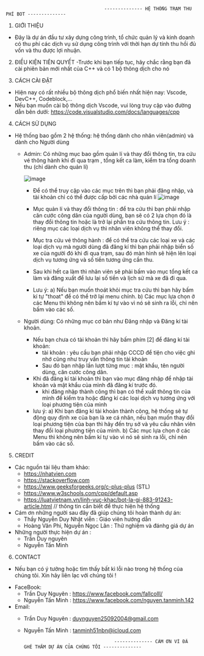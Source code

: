                                         -------------- HỆ THỐNG TRẠM THU PHÍ BOT --------------

1. GIỚI THIỆU
- Đây là dự án đầu tư xây dựng công trình, tổ chức quản lý và kinh doanh có thu phí các dịch vụ sử dụng công trình với thời hạn dự tính thu hồi đủ vốn và thu được lợi nhuận.

2. ĐIỀU KIỆN TIÊN QUYẾT
-Trước khi bạn tiếp tục, hãy chắc rằng bạn đã cài phiên bản mới nhất của C++ và có 1 bộ thông dịch cho nó

3. CÁCH CÀI ĐẶT
- Hiện nay có rất nhiều bộ thông dịch phổ biến nhất hiện nay: Vscode, DevC++, Codeblock,...
- Nếu bạn muốn cài bộ thông dịch Vscode, vui lòng truy cập vào đường dẫn bên dưới:
        https://code.visualstudio.com/docs/languages/cpp

4. CÁCH SỬ DỤNG
- Hệ thống bao gồm 2 hệ thống: hệ thống dành cho nhân viên(admin) và dành cho Người dùng
    * Admin: Có những mục bao gồm quản lí và thay đổi thông tin, tra cứu vé thông hành khi đi qua trạm , tổng kết ca làm, kiểm tra tổng doanh thu (chỉ dành cho quản lí)
    
        ![image](https://github.com/DuyNguyen25092004/PBL_He_Thong_BOT_BKDN-22KTMT2/assets/121710594/1c589504-aec8-4a4e-87b1-c612eb172a96)

        - Để có thể truy cập vào các mục trên thì bạn phải đăng nhập, và tài khoản chỉ có thể được cấp bởi các nhà quản lí
        ![image](https://github.com/DuyNguyen25092004/PBL_He_Thong_BOT_BKDN-22KTMT2/assets/121710594/d2c34697-740f-43cc-a3ab-ea25083be7c4)

        - Mục quản lí và thay đổi thông tin : để tra cứu thì bạn phải nhập căn cước công dân của người dùng, bạn sẽ có 2 lựa chọn đó là thay đổi thông tin hoặc là trở lại phần tra cứu thông tin. 
                 Lưu ý : riêng mục các loại dịch vụ thì nhân viên không thể thay đổi.
        - Mục tra cứu vé thông hành : để có thể tra cứu các loại xe và các loại dịch vụ mà người dùng đã đăng kí thì bạn phải nhập biển số xe của người đó khi đi qua trạm, sau đó màn hình sẽ hiện lên loại dịch vụ tương ứng và số tiền tương ứng cần thu.
        - Sau khi hết ca làm thì nhân viên sẽ phải bấm vào mục tổng kết ca làm và đăng xuất để lưu lại số tiền và lịch sử mà xe đã đi qua.
        * Lưu ý: 
            a) Nếu bạn muốn thoát khỏi mục tra cứu thì bạn hãy bấm kí tự "thoat" để có thể trở lại menu chính.
            b) Các mục lựa chọn ở các Menu thì không nên bấm kí tự vào vì nó sẽ sinh ra lỗi, chỉ nên bấm vào các số.
        
    * Người dùng: Có những mục cơ bản như Đăng nhập và Đăng kí tài khoản.
        - Nếu bạn chưa có tài khoản thì hãy bấm phím [2] để đăng kí tài khoản:
            + tài khoản : yêu cầu bạn phải nhập CCCD để tiện cho việc ghi nhớ cũng như truy vấn thông tin tài khoản
            + Sau đó bạn nhập lần lượt từng mục : mật khẩu, tên người dùng, căn cước công dân.
        - Khi đã đăng kí tài khoản thì bạn vào mục đăng nhập để nhập tài khoản và mật khẩu của mình đã đăng kí trước đó.
            + khi đăng nhập thành công thì bạn có thể xuất thông tin của mình để kiểm tra hoặc đăng kí các loại dịch vụ tương ứng với loại phương tiện của mình
        * lưu ý:
            a) Khi bạn đăng kí tài khoản thành công, hệ thống sẽ tự động quy định xe của bạn là xe cá nhân, nếu bạn muốn thay đổi loại phương tiện của bạn thì hãy đến trụ sở và yêu cầu nhân viên thay đổi loại phương tiện của mình.
            b) Các mục lựa chọn ở các Menu thì không nên bấm kí tự vào vì nó sẽ sinh ra lỗi, chỉ nên bấm vào các số.
5. CREDIT
* Các nguồn tài liệu tham khảo: 
    - https://nhatvien.com
    - https://stackoverflow.com
    - https://www.geeksforgeeks.org/c-plus-plus (STL)
    - https://www.w3schools.com/cpp/default.asp
    - https://luatvietnam.vn/linh-vuc-khac/bot-la-gi-883-91243-article.html // thông tin cần biết để thực hiện hệ thống 
* Cám ơn những người sau đây đã giúp chúng tôi hoàn thành dự án:
    - Thầy Nguyễn Duy Nhật viễn : Giáo viên hướng dẫn
    - Hoàng Văn Phi, Nguyễn Ngọc Lân : Thử nghiệm và đánhg giá dự án
* Những người thực hiện dự án :
    - Trần Duy nguyên
    - Nguyễn Tấn Minh
6. CONTACT
 - Nếu bạn có ý tưởng hoặc tìm thấy bất kì lỗi nào trong hệ thống của chúng tôi. Xin hãy liên lạc với chúng tôi !
 * FaceBook:
    - Trần Duy Nguyên : https://www.facebook.com/fallcolll/
    - Nguyễn Tấn Minh : https://www.facebook.com/nguyen.tanminh.142
* Email:
    - Trần Duy Nguyên : duynguyen25092004@gmail.com
    - Nguyễn Tấn Minh : tanminh51nbn@icloud.com


                                           -------------- CÁM ƠN VÌ ĐÃ GHÉ THĂM DỰ ÁN CỦA CHÚNG TÔI --------------




